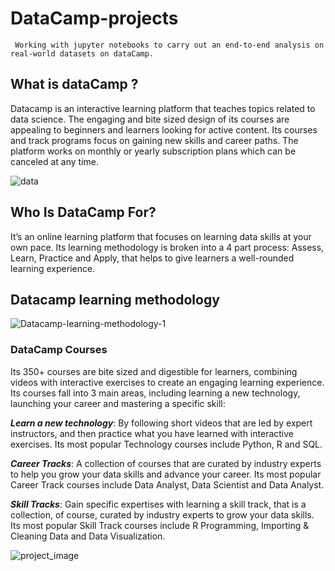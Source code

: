 # DataCamp-projects
     Working with jupyter notebooks to carry out an end-to-end analysis on real-world datasets on dataCamp.
## What is dataCamp ?

Datacamp is an interactive learning platform that teaches topics related to data science. The engaging and bite sized design of its courses are appealing to beginners and learners looking for active content. Its courses and track programs focus on gaining new skills and career paths. The platform works on monthly or yearly subscription plans which can be canceled at any time.

![data](https://user-images.githubusercontent.com/84151016/154541267-2194fb97-3c5f-49e7-a8f9-5cc36bb2fecf.png)

## Who Is DataCamp For?

It’s an online learning platform that focuses on learning data skills at your own pace. Its learning methodology is broken into a 4 part process: Assess, Learn, Practice and Apply, that helps to give learners a well-rounded learning experience.

## Datacamp learning methodology


![Datacamp-learning-methodology-1](https://user-images.githubusercontent.com/84151016/154541211-cb5370a5-209f-4409-b05e-ff9388e28176.png)

### DataCamp Courses

Its 350+ courses are bite sized and digestible for learners, combining videos with interactive exercises to create an engaging learning experience. Its courses fall into 3 main areas, including learning a new technology, launching your career and mastering a specific skill:

***Learn a new technology***: By following short videos that are led by expert instructors, and then practice what you have learned with interactive exercises. Its most popular Technology courses include Python, R and SQL.

***Career Tracks***: A collection of courses that are curated by industry experts to help you grow your data skills and advance your career. Its most popular Career Track courses include Data Analyst, Data Scientist and Data Analyst.

***Skill Tracks***: Gain specific expertises with learning a skill track, that is a collection, of course, curated by industry experts to grow your data skills. Its most popular Skill Track courses include R Programming, Importing & Cleaning Data and Data Visualization.



![project_image](https://user-images.githubusercontent.com/84151016/154541372-d15aeace-48f5-42bd-827e-3d8a3108e3b7.png)
